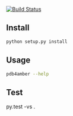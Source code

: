 [![Build Status](https://travis-ci.org/hainm/pdb4amber.svg?branch=master)](https://travis-ci.org/hainm/pdb4amber)

Install
-------
```bash
python setup.py install
```

Usage
-----
```bash
pdb4amber --help
```

Test
----
py.test -vs .
